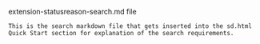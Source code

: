 extension-statusreason-search.md file

    This is the search markdown file that gets inserted into the sd.html Quick Start section for explanation of the search requirements.
    